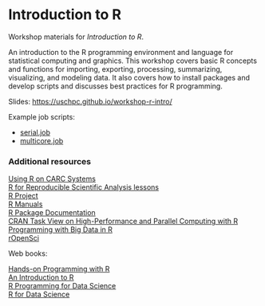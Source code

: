 # Introduction to R

Workshop materials for *Introduction to R*.

An introduction to the R programming environment and language for statistical computing and graphics. This workshop covers basic R concepts and functions for importing, exporting, processing, summarizing, visualizing, and modeling data. It also covers how to install packages and develop scripts and discusses best practices for R programming.

Slides: https://uschpc.github.io/workshop-r-intro/

Example job scripts:

- [serial.job](job-scripts/serial.job)
- [multicore.job](job-scripts/multicore.job)

### Additional resources

[Using R on CARC Systems](https://carc.usc.edu/user-information/user-guides/software-and-programming/r)  
[R for Reproducible Scientific Analysis lessons](https://swcarpentry.github.io/r-novice-gapminder/)  
[R Project](https://www.r-project.org)  
[R Manuals](https://cran.r-project.org/manuals.html)  
[R Package Documentation](https://rdrr.io/)  
[CRAN Task View on High-Performance and Parallel Computing with R](https://cran.r-project.org/web/views/HighPerformanceComputing.html)  
[Programming with Big Data in R](https://pbdr.org/)  
[rOpenSci](https://ropensci.org/)

Web books:

[Hands-on Programming with R](https://rstudio-education.github.io/hopr/)  
[An Introduction to R](https://intro2r.com/)  
[R Programming for Data Science](https://bookdown.org/rdpeng/rprogdatascience/)  
[R for Data Science](https://r4ds.had.co.nz/)
